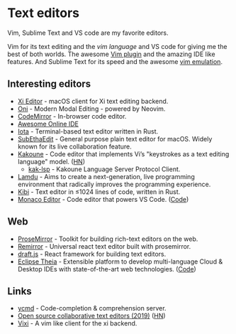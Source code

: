 # Text editors

Vim, Sublime Text and VS code are my favorite editors.

Vim for its text editing and the _vim language_ and VS code for giving me the best of both worlds. The awesome [Vim plugin](https://github.com/VSCodeVim/Vim) and the amazing IDE like features. And Sublime Text for its speed and the awesome [vim emulation](https://github.com/guillermooo/Six).

## Interesting editors

- [Xi Editor](https://github.com/google/xi-mac) - macOS client for Xi text editing backend.
- [Oni](https://github.com/onivim/oni) - Modern Modal Editing - powered by Neovim.
- [CodeMirror](http://codemirror.net/) - In-browser code editor.
- [Awesome Online IDE](https://github.com/styfle/awesome-online-ide#readme)
- [Iota](https://github.com/gchp/iota) - Terminal-based text editor written in Rust.
- [SubEthaEdit](https://github.com/subethaedit/SubEthaEdit) - General purpose plain text editor for macOS. Widely known for its live collaboration feature.
- [Kakoune](https://github.com/mawww/kakoune) - Code editor that implements Vi’s "keystrokes as a text editing language" model. ([HN](https://news.ycombinator.com/item?id=19313794))
  - [kak-lsp](https://github.com/ul/kak-lsp) - Kakoune Language Server Protocol Client.
- [Lamdu](https://github.com/lamdu/lamdu) - Aims to create a next-generation, live programming environment that radically improves the programming experience.
- [Kibi](https://github.com/ilai-deutel/kibi) - Text editor in ≤1024 lines of code, written in Rust.
- [Monaco Editor](https://microsoft.github.io/monaco-editor/) - Code editor that powers VS Code. ([Code](https://github.com/microsoft/monaco-editor))

## Web

- [ProseMirror](https://prosemirror.net/) - Toolkit for building rich-text editors on the web.
- [Remirror](https://github.com/ifiokjr/remirror) - Universal react text editor built with prosemirror.
- [draft.js](https://github.com/facebook/draft-js) - React framework for building text editors.
- [Eclipse Theia](http://theia-ide.org) - Extensible platform to develop multi-language Cloud & Desktop IDEs with state-of-the-art web technologies. ([Code](https://github.com/eclipse-theia/theia))

## Links

- [ycmd](https://github.com/Valloric/ycmd) - Code-completion & comprehension server.
- [Open source collaborative text editors (2019)](https://juretriglav.si/open-source-collaborative-text-editors/) ([HN](https://news.ycombinator.com/item?id=19845776))
- [Vixi](https://github.com/Peltoche/vixi) - A vim like client for the xi backend.
